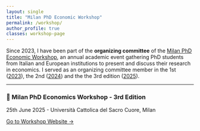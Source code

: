 ```yaml
---
layout: single
title: "Milan PhD Economic Workshop"
permalink: /workshop/
author_profile: true
classes: workshop-page
---
```

Since 2023, I have been part of the **organizing committee** of the [Milan PhD Economic Workshop](https://sites.google.com/view/milanphdeconworkshop/home), an annual academic event gathering PhD students from Italian and European institutions to present and discuss their research in economics.
I served as an organizing committee member in the 1st ([2023](https://sites.google.com/d/1gpePywgspacInEXpqUsC2Qa28IrfpBbt/p/1y-5-bRkws9ROPynAwwITAcsEX_cZ5a6T/edit?pli=1)), the 2nd ([2024](https://sites.google.com/d/1gpePywgspacInEXpqUsC2Qa28IrfpBbt/p/1y-5-bRkws9ROPynAwwITAcsEX_cZ5a6T/edit?pli=1))
and the the 3rd edition ([2025](https://sites.google.com/d/1gpePywgspacInEXpqUsC2Qa28IrfpBbt/p/1y-5-bRkws9ROPynAwwITAcsEX_cZ5a6T/edit?pli=1)).


---

### 🔗 Milan PhD Economics Workshop - 3rd Edition <br>
25th June 2025 - Università Cattolica del Sacro Cuore, Milan

<a href="https://sites.google.com/view/milanphdeconworkshop/home"
   target="_blank"
   class="button-link">
   Go to Workshop Website →
</a>

